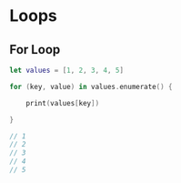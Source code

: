 # Loops

## For Loop

```swift
let values = [1, 2, 3, 4, 5]

for (key, value) in values.enumerate() {

    print(values[key])

}

// 1
// 2
// 3
// 4
// 5
```
